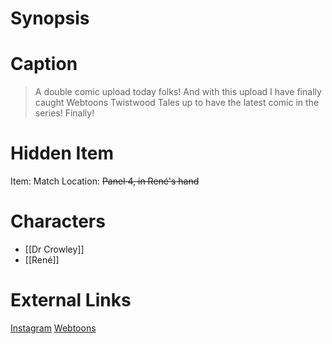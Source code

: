 # Synopsis


# Caption
> A double comic upload today folks! And with this upload I have finally caught Webtoons Twistwood Tales up to have the latest comic in the series! Finally!

# Hidden Item
Item: Match
Location: ~~Panel 4, in René's hand~~

# Characters
* [[Dr Crowley]]
* [[René]]

# External Links
[Instagram](https://www.instagram.com/p/Ch-iICzsM11/?igshid=YmMyMTA2M2Y=)
[Webtoons](https://www.webtoons.com/en/challenge/twistwood-tales/115-ice-cubes/viewer?title_no=344740&episode_no=125)